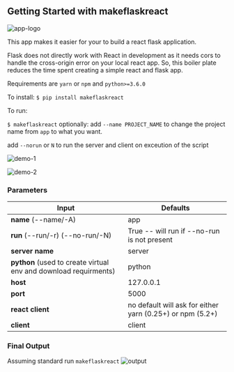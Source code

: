 ## Getting Started with makeflaskreact


![app-logo](https://gph.is/g/4LW5MBQ)

This app makes it easier for your to build a react flask application.

Flask does not directly work with React in development as it needs cors to handle the cross-origin error on your local react app. So, this boiler plate reduces the time spent creating a simple react and flask app.

Requirements are `yarn` or `npm` and `python>=3.6.0`

To install:
`$ pip install makeflaskreact`

To run:

`$ makeflaskreact`
optionally:
add `--name PROJECT_NAME` to change the project name from `app` to what you want.

add `--norun` or `N` to run the server and client on exceution of the script

![demo-1](https://gph.is/g/ZPWme2Q)

![demo-2](https://gph.is/g/ZyewNRO)



### Parameters

**Input** | **Defaults**
------------ | -------------
**name**  (--name/-A)| app
**run**  (--run/-r) (--no-run/-N)| True -- will run if --no-run is not present
**server name** | server
**python** (used to create virtual env and download requirments)| python
**host** | 127.0.0.1
**port** | 5000
**react client** | no default will ask for either yarn (0.25+) or npm (5.2+)
**client** | client


### Final Output

Assuming standard run `makeflaskreact`
![output](https://gph.is/g/ZyewNAv)
